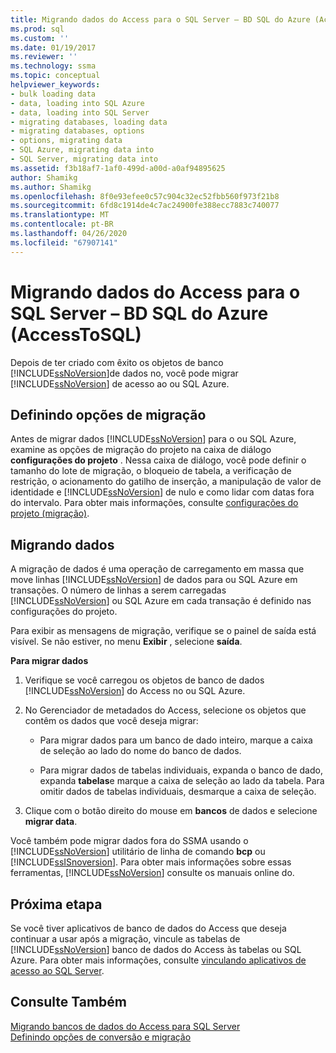```yaml
---
title: Migrando dados do Access para o SQL Server – BD SQL do Azure (AccessToSQL) | Microsoft Docs
ms.prod: sql
ms.custom: ''
ms.date: 01/19/2017
ms.reviewer: ''
ms.technology: ssma
ms.topic: conceptual
helpviewer_keywords:
- bulk loading data
- data, loading into SQL Azure
- data, loading into SQL Server
- migrating databases, loading data
- migrating databases, options
- options, migrating data
- SQL Azure, migrating data into
- SQL Server, migrating data into
ms.assetid: f3b18af7-1af0-499d-a00d-a0af94895625
author: Shamikg
ms.author: Shamikg
ms.openlocfilehash: 8f0e93efee0c57c904c32ec52fbb560f973f21b8
ms.sourcegitcommit: 6fd8c1914de4c7ac24900fe388ecc7883c740077
ms.translationtype: MT
ms.contentlocale: pt-BR
ms.lasthandoff: 04/26/2020
ms.locfileid: "67907141"
---
```

# <a name="migrating-access-data-into-sql-server---azure-sql-db-accesstosql"></a>Migrando dados do Access para o SQL Server – BD SQL do Azure (AccessToSQL)
Depois de ter criado com êxito os objetos de banco [!INCLUDE[ssNoVersion](../../includes/ssnoversion-md.md)]de dados no, você pode migrar [!INCLUDE[ssNoVersion](../../includes/ssnoversion-md.md)] de acesso ao ou SQL Azure.  
  
## <a name="setting-migration-options"></a>Definindo opções de migração  
Antes de migrar dados [!INCLUDE[ssNoVersion](../../includes/ssnoversion-md.md)] para o ou SQL Azure, examine as opções de migração do projeto na caixa de diálogo **configurações do projeto** . Nessa caixa de diálogo, você pode definir o tamanho do lote de migração, o bloqueio de tabela, a verificação de restrição, o acionamento do gatilho de inserção, a manipulação de valor de identidade e [!INCLUDE[ssNoVersion](../../includes/ssnoversion-md.md)] de nulo e como lidar com datas fora do intervalo. Para obter mais informações, consulte [configurações do projeto (migração)](https://msdn.microsoft.com/4caebc9c-8680-4b99-a8fa-89c43161c95d).  
  
## <a name="migrating-data"></a>Migrando dados  
A migração de dados é uma operação de carregamento em massa que move linhas [!INCLUDE[ssNoVersion](../../includes/ssnoversion-md.md)] de dados para ou SQL Azure em transações. O número de linhas a serem carregadas [!INCLUDE[ssNoVersion](../../includes/ssnoversion-md.md)] ou SQL Azure em cada transação é definido nas configurações do projeto.  
  
Para exibir as mensagens de migração, verifique se o painel de saída está visível. Se não estiver, no menu **Exibir** , selecione **saída**.  
  
**Para migrar dados**  
  
1.  Verifique se você carregou os objetos de banco de dados [!INCLUDE[ssNoVersion](../../includes/ssnoversion-md.md)] do Access no ou SQL Azure.  
  
2.  No Gerenciador de metadados do Access, selecione os objetos que contêm os dados que você deseja migrar:  
  
    -   Para migrar dados para um banco de dado inteiro, marque a caixa de seleção ao lado do nome do banco de dados.  
  
    -   Para migrar dados de tabelas individuais, expanda o banco de dado, expanda **tabelas**e marque a caixa de seleção ao lado da tabela. Para omitir dados de tabelas individuais, desmarque a caixa de seleção.  
  
3.  Clique com o botão direito do mouse em **bancos** de dados e selecione **migrar data**.  
  
Você também pode migrar dados fora do SSMA usando o [!INCLUDE[ssNoVersion](../../includes/ssnoversion-md.md)] utilitário de linha de comando **bcp** ou [!INCLUDE[ssISnoversion](../../includes/ssisnoversion-md.md)]. Para obter mais informações sobre essas ferramentas, [!INCLUDE[ssNoVersion](../../includes/ssnoversion-md.md)] consulte os manuais online do.  
  
## <a name="next-step"></a>Próxima etapa  
Se você tiver aplicativos de banco de dados do Access que deseja continuar a usar após a migração, vincule as tabelas de [!INCLUDE[ssNoVersion](../../includes/ssnoversion-md.md)] banco de dados do Access às tabelas ou SQL Azure. Para obter mais informações, consulte [vinculando aplicativos de acesso ao SQL Server](linking-access-applications-to-sql-server-azure-sql-db-accesstosql.md).  
  
## <a name="see-also"></a>Consulte Também  
[Migrando bancos de dados do Access para SQL Server](migrating-access-databases-to-sql-server-azure-sql-db-accesstosql.md)  
[Definindo opções de conversão e migração](setting-conversion-and-migration-options-accesstosql.md)  
  
